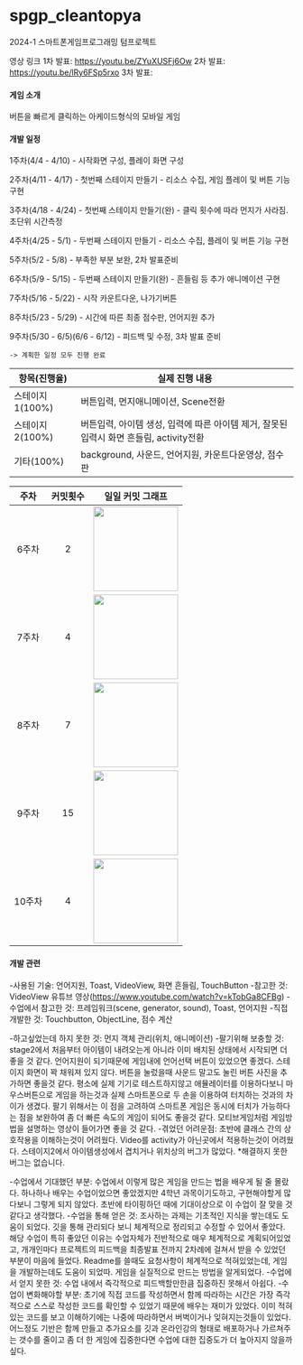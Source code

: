 # spgp_cleantopya
2024-1 스마트폰게임프로그래밍 텀프로젝트

영상 링크
1차 발표: https://youtu.be/ZYuXUSFj6Ow
2차 발표: https://youtu.be/lRy6FSp5rxo
3차 발표: 

#### 게임 소개
버튼을 빠르게 클릭하는 아케이드형식의 모바일 게임


#### 개발 일정
 1주차(4/4 - 4/10) - 시작화면 구성, 플레이 화면 구성
 
 2주차(4/11 - 4/17) - 첫번째 스테이지 만들기 - 리소스 수집, 게임 플레이 및 버튼 기능 구현

 3주차(4/18 - 4/24) - 첫번째 스테이지 만들기(완) - 클릭 횟수에 따라 먼지가 사라짐. 초단위 시간측정
 
 4주차(4/25 - 5/1) - 두번째 스테이지 만들기 - 리소스 수집, 플레이 및 버튼 기능 구현
 
 5주차(5/2 - 5/8) - 부족한 부분 보완, 2차 발표준비
 
 6주차(5/9 - 5/15) - 두번째 스테이지 만들기(완) - 흔들림 등 추가 애니메이션 구현

 7주차(5/16 - 5/22) - 시작 카운트다운, 나가기버튼
 
 8주차(5/23 - 5/29) - 시간에 따른 최종 점수판, 언어지원 추가
 
 9주차(5/30 - 6/5)(6/6 - 6/12)  - 피드백 및 수정, 3차 발표 준비
 ```
 -> 계획한 일정 모두 진행 완료
 ```

|항목(진행율)|실제 진행 내용|
|---|---|
|스테이지1(100%)|버튼입력, 먼지애니메이션, Scene전환|
|스테이지2(100%)|버튼입력, 아이템 생성, 입력에 따른 아이템 제거, 잘못된 입력시 화면 흔들림, activity전환|
|기타(100%)|background, 사운드, 언어지원, 카운트다운영상, 점수판|

|주차|커밋횟수|일일 커밋 그래프|
|:---:|:---:|---|
|6주차 |2| <img src="https://postfiles.pstatic.net/MjAyNDA2MTNfMjMg/MDAxNzE4MjgyMjM2NDQ5.WlQoH4qRW25hkdiU4YDaQkn6hg8z85zxos6DVLOKFvYg.M18Q0ImNecC7niNtikvX9NXKXzL0-OuXjkjhgI9FlCMg.PNG/image.png?type=w773" height = "150">|
|7주차 |4| <img src="https://postfiles.pstatic.net/MjAyNDA2MTNfMjkg/MDAxNzE4MjgyMjU0OTc5.qJIy9z_Wy5aY3hOAaNyjuTfAkVoMll18Dit2YEWyeDIg.OTvg03jeeGWCLmkaMc3IsvCllJYh2eHqL13PFQ-Aq_Ug.PNG/image.png?type=w773" height = "150">|
|8주차 |7| <img src="https://postfiles.pstatic.net/MjAyNDA2MTNfMjgz/MDAxNzE4MjgyMjcyMjQ2.Vu13Yumw0hVbpz3KKjnucn2TXgDtm39OTfkN4ghmJ90g.y4DZAi73DE8cuHwtlpNZeazJDnAdhq6VulYgzxT6uGog.PNG/image.png?type=w773" height = "150">|
|9주차 |15| <img src="https://postfiles.pstatic.net/MjAyNDA2MTNfMjA5/MDAxNzE4MjgyMjgxMzYy.AX6eObwi45a8MPFyE0ZshY8_KwdDVZPvIu6a-r05t_Mg.Y9F9j3hFsTYnSbXsQe_MCAARrgASc6IWQLNQbnce8Kog.PNG/image.png?type=w773" height = "150">|
|10주차 |4| <img src="https://postfiles.pstatic.net/MjAyNDA2MTNfMTQ0/MDAxNzE4MjgyMjk4NTEz.4MvaroW5eMP6e5JCi2u-dT3QCcL06vT1lTsORWi0fv8g.O1aTq8T2iRzIlW8IWdexbcCH_DC-vx3bakR-fxdvTSsg.PNG/image.png?type=w773" height = "150">|

#### 개발 관련
-사용된 기술: 언어지원, Toast, VideoView, 화면 흔들림, TouchButton
-참고한 것: VideoView 유튜브 영상(https://www.youtube.com/watch?v=kTobGa8CFBg)
-수업에서 참고한 것: 프레임워크(scene, generator, sound), Toast, 언어지원
-직접 개발한 것: Touchbutton, ObjectLine, 점수 계산

-하고싶었는데 하지 못한 것: 먼지 객체 관리(위치, 애니메이션)
-팔기위해 보충할 것: stage2에서 처음부터 아이템이 내려오는게 아니라 이미 배치된 상태에서 시작되면 더 좋을 것 같다. 언어지원이 되기때문에 게임내에 언어선택 버튼이 있었으면 좋겠다. 스테이지 화면이 꽉 채워져 있지 않다. 버튼을 눌렀을때 사운드 말고도 눌린 버튼 사진을 추가하면 좋을것 같다. 평소에 실제 기기로 테스트하지않고 애뮬레이터를 이용하다보니 마우스버튼으로 게임을 하는것과 실제 스마트폰으로 두 손을 이용하여 터치하는 것과의 차이가 생겼다. 팔기 위해서는 이 점을 고려하여 스마트폰 게임은 동시에 터치가 가능하다는 점을 보완하여 좀 더 빠른 속도의 게임이 되어도 좋을것 같다. 모티브게임처럼 게임방법을 설명하는 영상이 들어가면 좋을 것 같다.
-겪었던 어려운점: 초반에 클래스 간의 상호작용을 이해하는것이 어려웠다. Video를 activity가 아닌곳에서 적용하는것이 어려웠다. 스테이지2에서 아이템생성에서 겹치거나 위치상의 버그가 많았다.
*해결하지 못한 버그는 없습니다.

-수업에서 기대했던 부분: 수업에서 이렇게 많은 게임을 만드는 법을 배우게 될 줄 몰랐다. 하나하나 배우는 수업이었으면 좋았겠지만 4학년 과목이기도하고, 구현해야할게 많다보니 그렇게 되지 않았다. 초반에 타이핑하던 때에 기대이상으로 이 수업이 잘 맞을 것 같다고 생각했다.
-수업을 통해 얻은 것: 조사하는 과제는 기초적인 지식을 쌓는데도 도움이 되었다. 깃을 통해 관리되다 보니 체계적으로 정리되고 수정할 수 있어서 좋았다. 해당 수업이 특히 좋았던 이유는 수업자체가 전반적으로 매우 체계적으로 계획되어있었고, 개개인마다 프로젝트의 피드백을 최종발표 전까지 2차례에 걸쳐서 받을 수 있었던 부분이 마음에 들었다. Readme를 쓸때도 요청사항이 체계적으로 적혀있었는데, 게임을 개발하는데도 도움이 되었따. 게임을 실질적으로 만드는 방법을 알게되었다.
-수업에서 얻지 못한 것: 수업 내에서 즉각적으로 피드백할만한큼 집중하진 못해서 아쉽다.
-수업이 변화해야할 부분: 초기에 직접 코드를 작성하면서 함께 따라하는 시간은 가장 즉각적으로 스스로 작성한 코드를 확인할 수 있었기 때문에 배우는 재미가 있었다. 이미 적혀있는 코드를 보고 이해하기에는 나중에 따라하면서 버벅이거나 잊혀지는것들이 있었다. 어느정도 기반은 함께 만들고 추가요소를 깃과 온라인강의 형태로 배포하거나 가르쳐주는 갯수를 줄이고 좀 더 한 게임에 집중한다면 수업에 대한 집중도가 더 높아지지 않을까 싶다.


